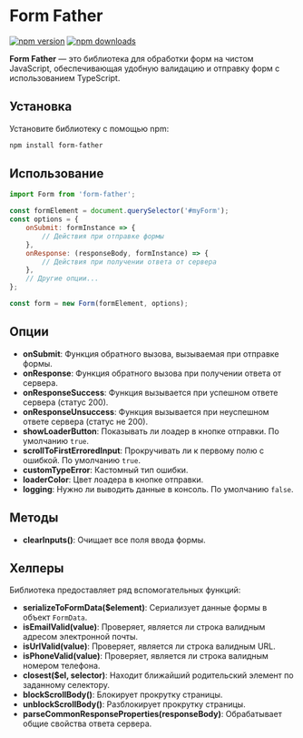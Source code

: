 # Form Father

[![npm version](https://img.shields.io/npm/v/form-father)](https://www.npmjs.com/package/form-father)
[![npm downloads](https://img.shields.io/npm/dm/form-father)](https://www.npmjs.com/package/form-father)

**Form Father** — это библиотека для обработки форм на чистом JavaScript, обеспечивающая удобную валидацию и отправку
форм с использованием TypeScript.

## Установка

Установите библиотеку с помощью npm:

```bash
npm install form-father
```

## Использование

```javascript
import Form from 'form-father';

const formElement = document.querySelector('#myForm');
const options = {
	onSubmit: formInstance => {
		// Действия при отправке формы
	},
	onResponse: (responseBody, formInstance) => {
		// Действия при получении ответа от сервера
	},
	// Другие опции...
};

const form = new Form(formElement, options);
```

## Опции

- **onSubmit**: Функция обратного вызова, вызываемая при отправке формы.
- **onResponse**: Функция обратного вызова при получении ответа от сервера.
- **onResponseSuccess**: Функция вызывается при успешном ответе сервера (статус 200).
- **onResponseUnsuccess**: Функция вызывается при неуспешном ответе сервера (статус не 200).
- **showLoaderButton**: Показывать ли лоадер в кнопке отправки. По умолчанию `true`.
- **scrollToFirstErroredInput**: Прокручивать ли к первому полю с ошибкой. По умолчанию `true`.
- **customTypeError**: Кастомный тип ошибки.
- **loaderColor**: Цвет лоадера в кнопке отправки.
- **logging**: Нужно ли выводить данные в консоль. По умолчанию `false`.

## Методы

- **clearInputs()**: Очищает все поля ввода формы.

## Хелперы

Библиотека предоставляет ряд вспомогательных функций:

- **serializeToFormData($element)**: Сериализует данные формы в объект `FormData`.
- **isEmailValid(value)**: Проверяет, является ли строка валидным адресом электронной почты.
- **isUrlValid(value)**: Проверяет, является ли строка валидным URL.
- **isPhoneValid(value)**: Проверяет, является ли строка валидным номером телефона.
- **closest($el, selector)**: Находит ближайший родительский элемент по заданному селектору.
- **blockScrollBody()**: Блокирует прокрутку страницы.
- **unblockScrollBody()**: Разблокирует прокрутку страницы.
- **parseCommonResponseProperties(responseBody)**: Обрабатывает общие свойства ответа сервера.
